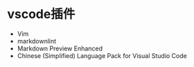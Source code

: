# vscode插件

- Vim
- markdownlint
- Markdown Preview Enhanced
- Chinese (Simplified) Language Pack for Visual Studio Code
